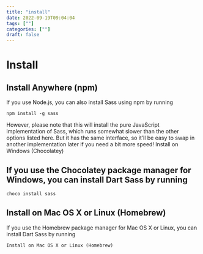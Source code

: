 ```yaml
---
title: "install"
date: 2022-09-19T09:04:04
tags: [""]
categories: [""]
draft: false
---
```


# Install

## Install Anywhere (npm)

If you use Node.js, you can also install Sass using npm by running

```npm
npm install -g sass
```

However, please note that this will install the pure JavaScript implementation of Sass, which runs somewhat slower than the other options listed here. But it has the same interface, so it’ll be easy to swap in another implementation later if you need a bit more speed!
Install on Windows (Chocolatey)

## If you use the Chocolatey package manager for Windows, you can install Dart Sass by running

```cmd
choco install sass
```

## Install on Mac OS X or Linux (Homebrew)

If you use the Homebrew package manager for Mac OS X or Linux, you can install Dart Sass by running

```shell
Install on Mac OS X or Linux (Homebrew)
```